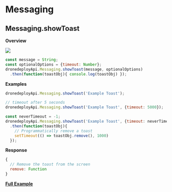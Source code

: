 # Messaging

## Messaging.showToast

**Overview**

![](<../../../.gitbook/assets/example\_toast (1).png>)

```javascript
const message = String;
const optionalOptions = {timeout: Number};
dronedeployApi.Messaging.showToast(message, optionalOptions)
  .then(function(toastObj){ console.log(toastObj) });
```

**Examples**

```javascript
dronedeployApi.Messaging.showToast('Example Toast');
```

```javascript
// timeout after 5 seconds
dronedeployApi.Messaging.showToast('Example Toast', {timeout: 5000});
```

```javascript
const neverTimeout = -1;
dronedeployApi.Messaging.showToast('Example Toast', {timeout: neverTimeout})
  .then(function(toastObj){
    // Programmatically remove a toast
    setTimeout(() => toastObj.remove(), 1000)
  });
```

**Response**

```javascript
{
  // Remove the toast from the screen
  remove: Function
}
```

[**Full Example**](https://github.com/ddbotgitbooksync/dronedeploy-apps-gitbook/tree/c927048f33aac44c8e61d230dc43194aca71784c/messaging/example-messaging.showtoast.md)
